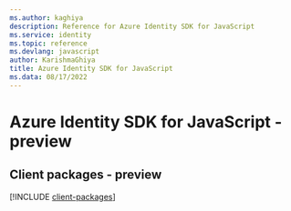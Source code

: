 ```yaml
---
ms.author: kaghiya
description: Reference for Azure Identity SDK for JavaScript
ms.service: identity
ms.topic: reference
ms.devlang: javascript
author: KarishmaGhiya
title: Azure Identity SDK for JavaScript
ms.data: 08/17/2022
---
```

# Azure Identity SDK for JavaScript - preview

## Client packages - preview
[!INCLUDE [client-packages](identity-client-index.md)]